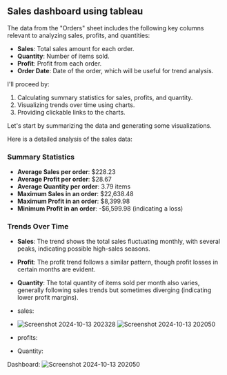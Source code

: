 
## Sales dashboard using tableau

The data from the "Orders" sheet includes the following key columns relevant to analyzing sales, profits, and quantities:

- **Sales**: Total sales amount for each order.
- **Quantity**: Number of items sold.
- **Profit**: Profit from each order.
- **Order Date**: Date of the order, which will be useful for trend analysis.

I'll proceed by:

1. Calculating summary statistics for sales, profits, and quantity.
2. Visualizing trends over time using charts.
3. Providing clickable links to the charts.

Let's start by summarizing the data and generating some visualizations.

Here is a detailed analysis of the sales data:

### Summary Statistics
- **Average Sales per order**: \$228.23
- **Average Profit per order**: \$28.67
- **Average Quantity per order**: 3.79 items
- **Maximum Sales in an order**: \$22,638.48
- **Maximum Profit in an order**: \$8,399.98
- **Minimum Profit in an order**: -\$6,599.98 (indicating a loss)

### Trends Over Time
- **Sales**: The trend shows the total sales fluctuating monthly, with several peaks, indicating possible high-sales seasons.
- **Profit**: The profit trend follows a similar pattern, though profit losses in certain months are evident.
- **Quantity**: The total quantity of items sold per month also varies, generally following sales trends but sometimes diverging (indicating lower profit margins).

- sales:
- ![Screenshot 2024-10-13 202328](https://github.com/user-attachments/assets/d2b273d1-ce5c-4fea-a68d-48255a8cbd02)
![Screenshot 2024-10-13 202050](https://github.com/user-attachments/assets/1395c27f-7bf2-4539-a335-249f66ce0853)


- profits:

- Quantity:

Dashboard:
![Screenshot 2024-10-13 202050](https://github.com/user-attachments/assets/dc5d36ff-7cd6-485c-bb29-eee38b60f083)


